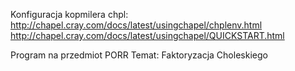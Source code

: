 Konfiguracja kopmilera chpl:
http://chapel.cray.com/docs/latest/usingchapel/chplenv.html
http://chapel.cray.com/docs/latest/usingchapel/QUICKSTART.html

Program na przedmiot PORR
Temat: Faktoryzacja Choleskiego
